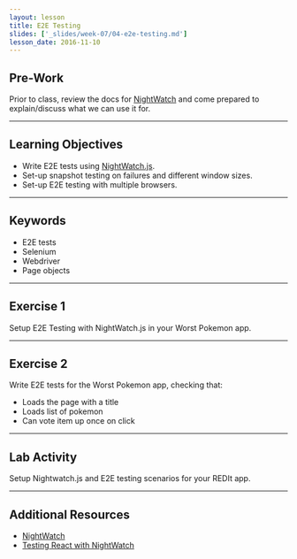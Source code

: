 ```yaml
---
layout: lesson
title: E2E Testing
slides: ['_slides/week-07/04-e2e-testing.md']
lesson_date: 2016-11-10
---
```


## Pre-Work

Prior to class, review the docs for [NightWatch](http://nightwatchjs.org/guide#guide) and come prepared to explain/discuss what we can use it for.

---

## Learning Objectives

- Write E2E tests using [NightWatch.js](http://nightwatchjs.org/).
- Set-up snapshot testing on failures and different window sizes.
- Set-up E2E testing with multiple browsers.

---

## Keywords

- E2E tests
- Selenium
- Webdriver
- Page objects

---

## Exercise 1

Setup E2E Testing with NightWatch.js in your Worst Pokemon app.

---

## Exercise 2

Write E2E tests for the Worst Pokemon app, checking that:

- Loads the page with a title
- Loads list of pokemon
- Can vote item up once on click

---

## Lab Activity

Setup Nightwatch.js and E2E testing scenarios for your REDIt app.

---

## Additional Resources

- [NightWatch](http://nightwatchjs.org/guide#guide)
- [Testing React with NightWatch](https://www.syncano.io/blog/testing-syncano/)
